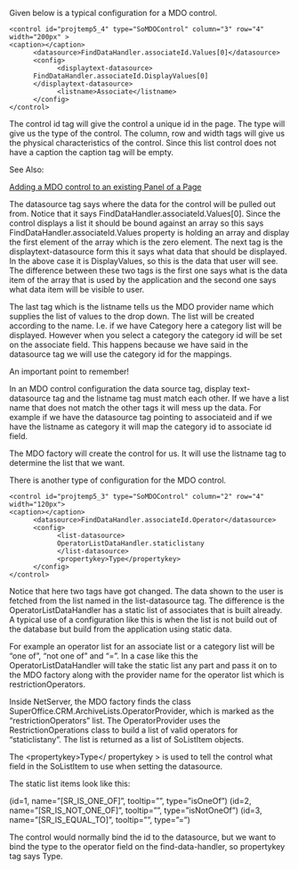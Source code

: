 <properties date="2016-06-24"
SortOrder="8"
/>

Given below is a typical configuration for a MDO control.

```
<control id="projtemp5_4" type="SoMDOControl" column="3" row="4" width="200px" >
<caption></caption>
      <datasource>FindDataHandler.associateId.Values[0]</datasource>
      <config>
            <displaytext-datasource>
      FindDataHandler.associateId.DisplayValues[0]
      </displaytext-datasource>
            <listname>Associate</listname>
      </config>
</control>
```

 

The control id tag will give the control a unique id in the page. The type will give us the type of the control. The column, row and width tags will give us the physical characteristics of the control. Since this list control does not have a caption the caption tag will be empty.

See Also:

[Adding a MDO control to an existing Panel of a Page](Adding%20an%20MDO%20control%20to%20a%20existing%20panel%20of%20a%20page.md)

The datasource tag says where the data for the control will be pulled out from. Notice that it says FindDataHandler.associateId.Values\[0\]. Since the control displays a list it should be bound against an array so this says FindDataHandler.associateId.Values property is holding an array and display the first element of the array which is the zero element.  The next tag is the displaytext-datasource form this it says what data that should be displayed. In the above case it is DisplayValues, so this is the data that user will see. The difference between these two tags is the first one says what is the data item of the array that is used by the application and the second one says what data item will be visible to user.

The last tag which is the listname tells us the MDO provider name which supplies the list of values to the drop down. The list will be created according to the name. I.e. if we have Category here a category list will be displayed. However when you select a category the category id will be set on the associate field. This happens because we have said in the datasource tag we will use the category id for the mappings.

An important point to remember!

In an MDO control configuration the data source tag, display text-datasource tag and the listname tag must match each other. If we have a list name that does not match the other tags it will mess up the data. For example if we have the datasource tag pointing to associateid and if we have the listname as category it will map the category id to associate id field.

The MDO factory will create the control for us. It will use the listname tag to determine the list that we want.

There is another type of configuration for the MDO control.

```
<control id="projtemp5_3" type="SoMDOControl" column="2" row="4" width="120px">
<caption></caption>
      <datasource>FindDataHandler.associateId.Operator</datasource>
      <config>
            <list-datasource>
            OperatorListDataHandler.staticlistany
            </list-datasource>
            <propertykey>Type</propertykey>
      </config>
</control>
```

 

Notice that here two tags have got changed. The data shown to the user is fetched from the list named in the list-datasource tag. The difference is the OperatorListDataHandler has a static list of associates that is built already. A typical use of a configuration like this is when the list is not build out of the database but build from the application using static data.

For example an operator list for an associate list or a category list will be “one of”, “not one of” and “=”. In a case like this the OperatorListDataHandler will take the static list any part and pass it on to the MDO factory along with the provider name for the operator list which is restrictionOperators. 

Inside NetServer, the MDO factory finds the class SuperOffice.CRM.ArchiveLists.OperatorProvider, which is marked as the “restrictionOperators” list. The OperatorProvider uses the RestrictionOperations class to build a list of valid operators for “staticlistany”. The list is returned as a list of SoListItem objects.

The &lt;propertykey&gt;Type&lt;/ propertykey &gt; is used to tell the control what field in the SoListItem to use when setting the datasource.

The static list items look like this:

   (id=1, name=”\[SR\_IS\_ONE\_OF\]”, tooltip=””, type=”isOneOf”)
   (id=2, name=”\[SR\_IS\_NOT\_ONE\_OF\]”, tooltip=””, type=”isNotOneOf”)
   (id=3, name=”\[SR\_IS\_EQUAL\_TO\]”, tooltip=””, type=”=”)

The control would normally bind the id to the datasource, but we want to bind the type to the operator field on the find-data-handler, so propertykey tag says Type.
